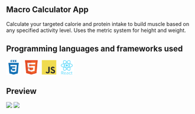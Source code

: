 ## Macro Calculator App
Calculate your targeted calorie and protein intake to build muscle based on any specified activity level. Uses the metric system for height and weight.

## Programming languages and frameworks used
<div>
  <img src="https://github.com/devicons/devicon/blob/master/icons/css3/css3-plain-wordmark.svg"  title="CSS3" alt="CSS" width="40" height="40"/>&nbsp;
  <img src="https://github.com/devicons/devicon/blob/master/icons/html5/html5-original.svg" title="HTML5" alt="HTML" width="40" height="40"/>&nbsp;
  <img src="https://github.com/devicons/devicon/blob/master/icons/javascript/javascript-original.svg" title="JavaScript" alt="JavaScript" width="40" height="40"/>&nbsp;
  <img src="https://github.com/devicons/devicon/blob/master/icons/react/react-original-wordmark.svg" title="React" alt="React" width="40" height="40"/>&nbsp;
</div>

## Preview
<img src="https://github.com/user-attachments/assets/334e880c-320a-4aab-ba95-479b72ef884c">
<img src="https://github.com/CypherSoldier/Fitness-Workout-App/assets/107351021/2acf0688-9456-4306-bf1b-bad3e184dd69">

